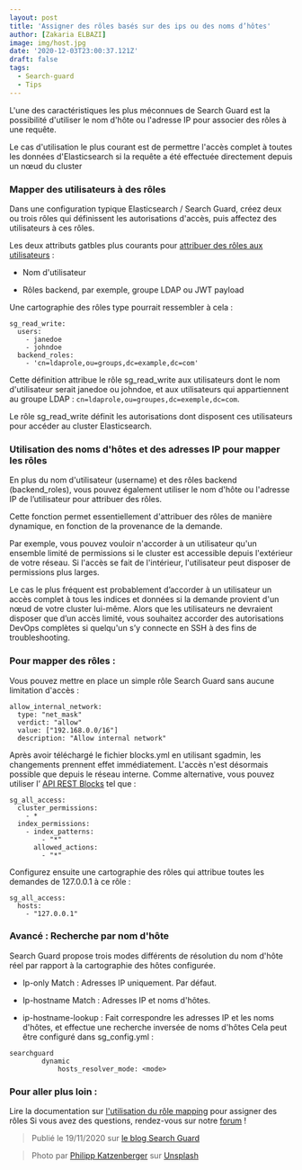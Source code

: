 ```yaml
---
layout: post
title: 'Assigner des rôles basés sur des ips ou des noms d’hôtes'
author: [Zakaria ELBAZI]
image: img/host.jpg
date: '2020-12-03T23:00:37.121Z'
draft: false
tags:
  - Search-guard
  - Tips
---
```

L'une des caractéristiques les plus méconnues de Search Guard est la possibilité d'utiliser le nom d'hôte ou l'adresse IP pour associer des rôles à une requête.

Le cas d'utilisation le plus courant est de permettre l'accès complet à toutes les données d'Elasticsearch si la requête a été effectuée directement depuis un nœud du cluster
### **Mapper des utilisateurs à des rôles**

Dans une configuration typique Elasticsearch / Search Guard, créez deux ou trois rôles qui définissent les autorisations d'accès, puis affectez des utilisateurs à ces rôles.

Les deux attributs gatbles plus courants pour [attribuer des rôles aux utilisateurs](https://docs.search-guard.com/latest/mapping-users-roles) :

- Nom d'utilisateur

- Rôles backend, par exemple, groupe LDAP ou JWT payload

Une cartographie des rôles type pourrait ressembler à cela :
```
sg_read_write:
  users:
    - janedoe
    - johndoe
  backend_roles:
    - 'cn=ldaprole,ou=groups,dc=example,dc=com'

```
Cette définition attribue le rôle sg_read_write aux utilisateurs dont le nom d'utilisateur serait janedoe ou johndoe, et aux utilisateurs qui appartiennent au groupe LDAP : `cn=ldaprole,ou=groupes,dc=exemple,dc=com`.

Le rôle sg_read_write définit les autorisations dont disposent ces utilisateurs pour accéder au cluster Elasticsearch.
### **Utilisation des noms d'hôtes et des adresses IP pour mapper les rôles**
En plus du nom d'utilisateur (username) et des rôles backend (backend_roles), vous pouvez également utiliser le nom d'hôte ou l'adresse IP de l’utilisateur pour attribuer des rôles.

Cette fonction permet essentiellement d'attribuer des rôles de manière dynamique, en fonction de la provenance de la demande.

Par exemple, vous pouvez vouloir n'accorder à un utilisateur qu'un ensemble limité de permissions si le cluster est accessible depuis l'extérieur de votre réseau. Si l'accès se fait de l'intérieur, l'utilisateur peut disposer de permissions plus larges.

Le cas le plus fréquent est probablement d’accorder à un utilisateur un accès complet à tous les indices et données si la demande provient d'un nœud de votre cluster lui-même. Alors que les utilisateurs ne devraient disposer que d’un accès limité, vous souhaitez accorder des autorisations DevOps complètes si quelqu'un s’y connecte en SSH à des fins de troubleshooting. 
### **Pour mapper des rôles :**

Vous pouvez mettre en place un simple rôle Search Guard sans aucune limitation d'accès : 
```
allow_internal_network:
  type: "net_mask"
  verdict: "allow"
  value: ["192.168.0.0/16"]
  description: "Allow internal network"
```
Après avoir téléchargé le fichier blocks.yml en utilisant sgadmin, les changements prennent effet immédiatement. L'accès n'est désormais possible que depuis le réseau interne. Comme alternative, vous pouvez utiliser l’ [API REST Blocks](https://docs.search-guard.com/latest/rest-api-blocks#put) tel que : 
```
sg_all_access:
  cluster_permissions:
    - *
  index_permissions:
    - index_patterns:
        - "*"
      allowed_actions:
        - "*"
```
Configurez ensuite une cartographie des rôles qui attribue toutes les demandes de 127.0.0.1 à ce rôle :
```
sg_all_access:
  hosts:
    - "127.0.0.1"

```
### **Avancé : Recherche par nom d'hôte**
Search Guard propose trois modes différents de résolution du nom d'hôte réel par rapport à la cartographie des hôtes configurée.

- Ip-only Match : Adresses IP uniquement. Par défaut.

- Ip-hostname Match : Adresses IP et noms d'hôtes.

- ip-hostname-lookup : Fait correspondre les adresses IP et les noms d'hôtes, et effectue une recherche inversée de noms d'hôtes
Cela peut être configuré dans sg_config.yml :
```
searchguard
        dynamic
            hosts_resolver_mode: <mode>
```

### Pour aller plus loin : 
Lire la documentation sur [l'utilisation du rôle mapping](https://docs.search-guard.com/latest/mapping-users-roles) pour assigner des rôles Si vous avez des questions, rendez-vous sur notre [forum](https://forum.search-guard.com/c/alerting-signals/12) !
> Publié le 19/11/2020 sur [le blog Search Guard](https://search-guard.com/elasticsearch-assign-role-ip-hostname/)

> <span>Photo par <a href="https://unsplash.com/@fantasyflip?utm_source=unsplash&amp;utm_medium=referral&amp;utm_content=creditCopyText">Philipp Katzenberger</a> sur <a href="https://unsplash.com/s/photos/security?utm_source=unsplash&amp;utm_medium=referral&amp;utm_content=creditCopyText">Unsplash</a></span>